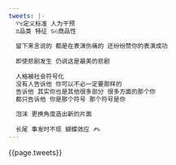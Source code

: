 ```yaml
---
tweets: |-
  ♈︎♉︎定义标准 人为干预
  ♊︎品类 特征 ♋︎♌︎商品性
  
  留下来言说的 都是在表演伤痛的 还纷纷赞你的表演成功
  
  即使悲剧发生 仍说这是最美的悲剧
  
  人格被社会符号化
  没有人告诉他 你可以不必一定要那样的
  告诉他 其实你也是其他很多部分 很多方面的那个你
  都只告诉他 你是那个符号 那个符号是你
  
  泡沫 更换角度造出新的片面
  
  长尾 事发时不现 蝴蝶效应 ♐︎♑︎
---
```

{{page.tweets}}
